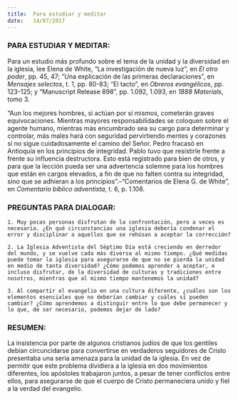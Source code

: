 ```yaml
---
title:  Para estudiar y meditar
date:   14/07/2017
---
```


### PARA ESTUDIAR Y MEDITAR: 

Para un estudio más profundo sobre el tema de la unidad y la diversidad en la iglesia, lee Elena de White, “La investigación de nueva luz”, en *El otro poder*, pp. 45, 47; “Una explicación de las primeras declaraciones”, en *Mensajes selectos*, t. 1, pp. 80-83; “El tacto”, en *Obreros evangélicos*, pp. 123-125; y “Manuscript Release 898”, pp. 1.092, 1.093, en *1888 Materials*, tomo 3.

“Aun los mejores hombres, si actúan por sí mismos, cometerán graves equivocaciones. Mientras mayores responsabilidades se coloquen sobre el agente humano, mientras más encumbrado sea su cargo para determinar y controlar, más males hará con seguridad pervirtiendo mentes y corazones si no sigue cuidadosamente el camino del Señor. Pedro fracasó en Antioquía en los principios de integridad. Pablo tuvo que resistirle frente a frente su influencia destructora. Esto está registrado para bien de otros, y para que la lección pueda ser una advertencia solemne para los hombres que están en cargos elevados, a fin de que no falten contra su integridad, sino que se adhieran a los principios”.–“Comentarios de Elena G. de White”, en *Comentario bíblico adventista*, t. 6, p. 1.108.

### PREGUNTAS PARA DIALOGAR:

`1. Muy pocas personas disfrutan de la confrontación, pero a veces es necesaria. ¿En qué circunstancias una iglesia debería condenar el error y disciplinar a aquellos que se rehúsan a aceptar la corrección?`

`2. La Iglesia Adventista del Séptimo Día está creciendo en derredor del mundo, y se vuelve cada más diversa al mismo tiempo. ¿Qué medidas puede tomar la iglesia para asegurarse de que no se pierda la unidad en medio de tanta diversidad? ¿Cómo podemos aprender a aceptar, e incluso disfrutar, de la diversidad de culturas y tradiciones entre nosotros, mientras que al mismo tiempo mantenemos la unidad?`

`3. Al compartir el evangelio en una cultura diferente, ¿cuáles son los elementos esenciales que no deberían cambiar y cuáles sí pueden cambiar? ¿Cómo aprendemos a distinguir entre lo que debe permanecer y lo que, de ser necesario, podemos dejar de lado?`

### RESUMEN: 

La insistencia por parte de algunos cristianos judíos de que los gentiles debían circuncidarse para convertirse en verdaderos seguidores de Cristo presentaba una seria amenaza para la unidad de la iglesia. En vez de permitir que este problema dividiera a la iglesia en dos movimientos diferentes, los apóstoles trabajaron juntos, a pesar de tener conflictos entre ellos, para asegurarse de que el cuerpo de Cristo permaneciera unido y fiel a la verdad del evangelio.